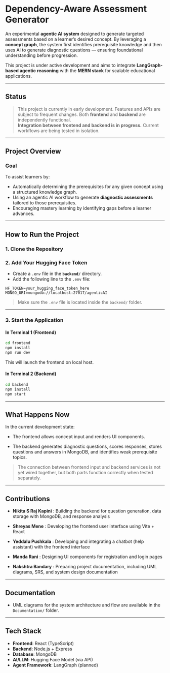 # Dependency-Aware Assessment Generator

An experimental **agentic AI system** designed to generate targeted assessments based on a learner’s desired concept. By leveraging a **concept graph**, the system first identifies prerequisite knowledge and then uses AI to generate diagnostic questions — ensuring foundational understanding before progression.

This project is under active development and aims to integrate **LangGraph-based agentic reasoning** with the **MERN stack** for scalable educational applications.

---

## Status

> This project is currently in early development. Features and APIs are subject to frequent changes.
> Both **frontend** and **backend** are independently functional.  
> **Integration between frontend and backend is in progress.** Current workflows are being tested in isolation.

---

## Project Overview

### Goal

To assist learners by:
- Automatically determining the prerequisites for any given concept using a structured knowledge graph.
- Using an agentic AI workflow to generate **diagnostic assessments** tailored to those prerequisites.
- Encouraging mastery learning by identifying gaps before a learner advances.

---

## How to Run the Project

### 1. Clone the Repository

### 2. Add Your Hugging Face Token

* Create a `.env` file in the **`backend/`** directory.
* Add the following line to the `.env` file:

```env
HF_TOKEN=your_hugging_face_token_here
MONGO_URI=mongodb://localhost:27017/agenticAI
```

> Make sure the `.env` file is located inside the `backend/` folder.

---

### 3. Start the Application

#### In Terminal 1 (Frontend)

```bash
cd frontend
npm install
npm run dev
```

This will launch the frontend on local host.

#### In Terminal 2 (Backend)

```bash
cd backend
npm install
npm start
```

---

## What Happens Now

In the current development state:

- The frontend allows concept input and renders UI components.

- The backend generates diagnostic questions, scores responses, stores questions and answers in MongoDB, and identifies weak prerequisite topics.

> The connection between frontend input and backend services is not yet wired together, but both parts function correctly when tested separately.

---
## Contributions

- **Nikita S Raj Kapini** : Building the backend for question generation, data storage with MongoDB, and response analysis

- **Shreyas Mene** : Developing the frontend user interface using Vite + React

- **Yeddalu Pushkala** : Developing and integrating a chatbot (help assistant) with the frontend interface

- **Manda Rani** : Designing UI components for registration and login pages  

- **Nakshtra Bandary** : Preparing project documentation, including UML diagrams, SRS, and system design documentation


---

## Documentation

* UML diagrams for the system architecture and flow are available in the `Documentation/` folder.

---

## Tech Stack

* **Frontend**: React (TypeScript)
* **Backend**: Node.js + Express
* **Database**: MongoDB
* **AI/LLM**: Hugging Face Model (via API)
* **Agent Framework**: LangGraph (planned)
